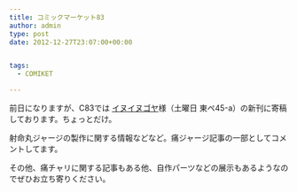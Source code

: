 ```yaml
---
title: コミックマーケット83
author: admin
type: post
date: 2012-12-27T23:07:00+00:00


tags:
  - COMIKET

---
```

前日になりますが、C83では&nbsp;<a href="http://d09speed.blogspot.jp/2012/11/c8345a.html" target="_blank">イヌイヌゴヤ</a>様（土曜日 東ペ45-a）の新刊に寄稿しております。ちょっとだけ。

射命丸ジャージの製作に関する情報などなど。痛ジャージ記事の一部としてコメントしてます。

その他、痛チャリに関する記事もある他、自作パーツなどの展示もあるようなのでぜひお立ち寄りください。

